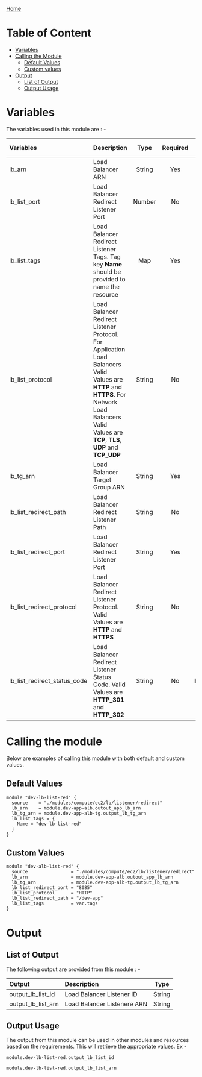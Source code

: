 [Home](../../../../../../README.md)

# Table of Content

- [Variables](#variables)
- [Calling the Module](#calling-the-module)
    - [Default Values](#default-values)
    - [Custom values](#custom-values)
- [Output](#output)
    - [List of Output](#list-of-output)
    - [Output Usage](#output-usage)

# Variables

The variables used in this module are : -

| Variables | Description | Type | Required | Default Values |
|:----------|:------------|:----:|:--------:|:--------------:|
| lb_arn | Load Balancer ARN | String | Yes | NA |
| lb_list_port | Load Balancer Redirect Listener Port | Number | No | **80** |
| lb_list_tags | Load Balancer Redirect Listener Tags. Tag key **Name** should be provided to name the resource | Map | Yes | NA |
| lb_list_protocol | Load Balancer Redirect Listener Protocol.  For Application Load Balancers Valid Values are **HTTP** and **HTTPS**. For Network Load Balancers Valid Values are **TCP**, **TLS**, **UDP** and **TCP_UDP** | String | No | **TCP** |
| lb_tg_arn | Load Balancer Target Group ARN | String | Yes | NA |
| lb_list_redirect_path | Load Balancer Redirect Listener Path | String | No | **/** |
| lb_list_redirect_port | Load Balancer Redirect Listener Port | String | Yes | NA |
| lb_list_redirect_protocol | Load Balancer Redirect Listener Protocol. Valid Values are **HTTP** and **HTTPS** | String | No | **HTTP** |
| lb_list_redirect_status_code | Load Balancer Redirect Listener Status Code. Valid Values are **HTTP_301** and **HTTP_302** | String | No | **HTTP_301** |

# Calling the module

Below are examples of calling this module with both default and custom values.

## Default Values

```
module "dev-lb-list-red" {
  source    = "./modules/compute/ec2/lb/listener/redirect"
  lb_arn    = module.dev-app-alb.outout_app_lb_arn
  lb_tg_arn = module.dev-app-alb-tg.output_lb_tg_arn
  lb_list_tags = {
    Name = "dev-lb-list-red"
  }
}
```

## Custom Values

```
module "dev-alb-list-red" {
  source                = "./modules/compute/ec2/lb/listener/redirect"
  lb_arn                = module.dev-app-alb.outout_app_lb_arn
  lb_tg_arn             = module.dev-app-alb-tg.output_lb_tg_arn
  lb_list_redirect_port = "8085"
  lb_list_protocol      = "HTTP"
  lb_list_redirect_path = "/dev-app"
  lb_list_tags          = var.tags
}
```

# Output

## List of Output
The following output are provided from this module : -

| Output | Description | Type |
|:------ |:------------|:----:|
| output_lb_list_id | Load Balancer Listener ID | String |
| output_lb_list_arn | Load Balancer Listenere ARN | String |

## Output Usage

The output from this module can be used in other modules and resources based on the requirements. This will retrieve the appropriate values. Ex -

```
module.dev-lb-list-red.output_lb_list_id
```

```
module.dev-lb-list-red.output_lb_list_arn
```